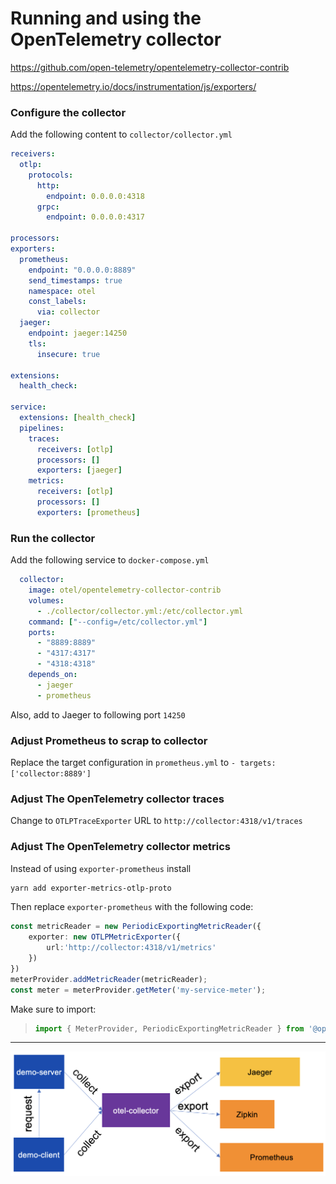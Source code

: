 # Running and using the OpenTelemetry collector

https://github.com/open-telemetry/opentelemetry-collector-contrib

https://opentelemetry.io/docs/instrumentation/js/exporters/

### Configure the collector
Add the following content to `collector/collector.yml`
```yml
receivers:
  otlp:
    protocols:
      http:
        endpoint: 0.0.0.0:4318
      grpc:
        endpoint: 0.0.0.0:4317

processors:
exporters:
  prometheus:
    endpoint: "0.0.0.0:8889"
    send_timestamps: true
    namespace: otel
    const_labels:
      via: collector
  jaeger:
    endpoint: jaeger:14250
    tls:
      insecure: true

extensions:
  health_check:

service:
  extensions: [health_check]
  pipelines:
    traces:
      receivers: [otlp]
      processors: []
      exporters: [jaeger]
    metrics:
      receivers: [otlp]
      processors: []
      exporters: [prometheus]
```

### Run the collector
Add the following service to `docker-compose.yml`
```yml
  collector:
    image: otel/opentelemetry-collector-contrib
    volumes: 
      - ./collector/collector.yml:/etc/collector.yml
    command: ["--config=/etc/collector.yml"]
    ports:
      - "8889:8889"
      - "4317:4317"
      - "4318:4318"
    depends_on:
      - jaeger
      - prometheus
```

Also, add to Jaeger to following port `14250`

### Adjust Prometheus to scrap to collector
Replace the target configuration in `prometheus.yml` to  `- targets: ['collector:8889']`


### Adjust The OpenTelemetry collector traces
Change to `OTLPTraceExporter` URL to `http://collector:4318/v1/traces`


### Adjust The OpenTelemetry collector metrics
Instead of using `exporter-prometheus` install
```bash
yarn add exporter-metrics-otlp-proto
```

Then replace `exporter-prometheus` with the following code:

```typescript
const metricReader = new PeriodicExportingMetricReader({
    exporter: new OTLPMetricExporter({
        url:'http://collector:4318/v1/metrics'
    })
})
meterProvider.addMetricReader(metricReader);
const meter = meterProvider.getMeter('my-service-meter');
```

Make sure to import:
> ```typescript 
> import { MeterProvider, PeriodicExportingMetricReader } from '@opentelemetry/sdk-metrics'; 
> ```

---

![qr-code](./assets/demo-arch.png)
